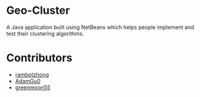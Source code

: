 # Geo-Cluster

A Java application built using NetBeans which helps people implement and test their clustering algorithms.

# Contributors

* [rambotzhong](https://github.com/rambotzhong)
* [AdamGu0](https://github.com/AdamGu0)
* [greenmoon55](https://github.com/greenmoon55)
